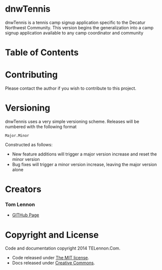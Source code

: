 # dnwTennis

dnwTennis is a tennis camp signup application specific to the Decatur Northwest Community.
This version begins the generalization into a camp signup application available to any 
camp coordinator and community

# Table of Contents

# Contributing

Please contact the author if you wish to contribute to this project.

# Versioning

dnwTennis uses a very simple versioning scheme.
Releases will be numbered with the following format

`Major.Minor`

Constructed as follows:
* New feature additions will trigger a major version increase and reset the minor version
* Bug fixes will trigger a minor version increase, leaving the major version alone

# Creators

### Tom Lennon
* [GITHub Page](https://github.com/telennon)

# Copyright and License

Code and documentation copyright 2014 TELennon.Com. 
* Code released under [The MIT license](https://github.com/telennon/dnwTennis/blob/master/LICENSE.md). 
* Docs released under [Creative Commons](https://github.com/telennon/dnwTennis/blob/master/COMMONS.md).